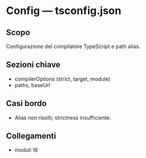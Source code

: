 # Config — tsconfig.json

## Scopo
Configurazione del compilatore TypeScript e path alias.

## Sezioni chiave
- compilerOptions (strict, target, module)
- paths, baseUrl

## Casi bordo
- Alias non risolti; strictness insufficiente.

## Collegamenti
- moduli 16